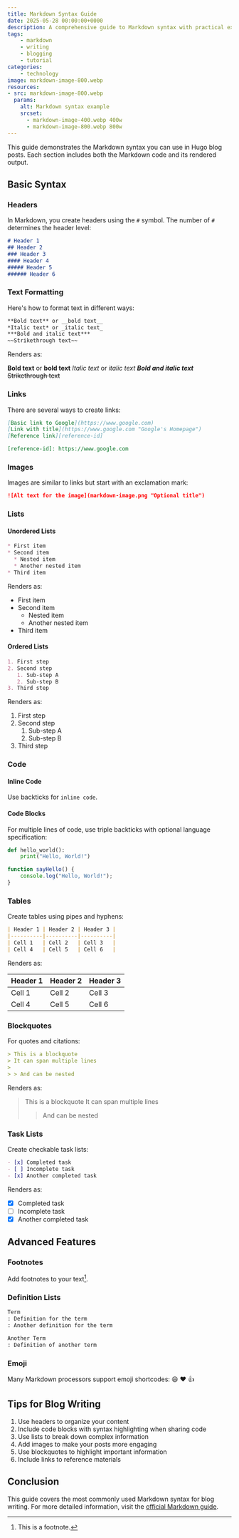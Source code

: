 ```yaml
---
title: Markdown Syntax Guide
date: 2025-05-28 00:00:00+0000
description: A comprehensive guide to Markdown syntax with practical examples for blog writing
tags: 
    - markdown
    - writing
    - blogging
    - tutorial
categories:
    - technology
image: markdown-image-800.webp
resources:
- src: markdown-image-800.webp
  params:
    alt: Markdown syntax example
    srcset:
      - markdown-image-400.webp 400w
      - markdown-image-800.webp 800w
---
```


This guide demonstrates the Markdown syntax you can use in Hugo blog posts. Each section includes both the Markdown code and its rendered output.

<!--more-->

## Basic Syntax

### Headers

In Markdown, you create headers using the `#` symbol. The number of `#` determines the header level:

```markdown
# Header 1
## Header 2
### Header 3
#### Header 4
##### Header 5
###### Header 6
```

### Text Formatting

Here's how to format text in different ways:

```markdown
**Bold text** or __bold text__
*Italic text* or _italic text_
***Bold and italic text***
~~Strikethrough text~~
```

Renders as:

**Bold text** or __bold text__
*Italic text* or _italic text_
***Bold and italic text***
~~Strikethrough text~~

### Links

There are several ways to create links:

```markdown
[Basic link to Google](https://www.google.com)
[Link with title](https://www.google.com "Google's Homepage")
[Reference link][reference-id]

[reference-id]: https://www.google.com
```

### Images

Images are similar to links but start with an exclamation mark:

```markdown
![Alt text for the image](markdown-image.png "Optional title")
```

### Lists

#### Unordered Lists
```markdown
* First item
* Second item
  * Nested item
  * Another nested item
* Third item
```

Renders as:
* First item
* Second item
  * Nested item
  * Another nested item
* Third item

#### Ordered Lists
```markdown
1. First step
2. Second step
   1. Sub-step A
   2. Sub-step B
3. Third step
```

Renders as:
1. First step
2. Second step
   1. Sub-step A
   2. Sub-step B
3. Third step

### Code

#### Inline Code
Use backticks for `inline code`.

#### Code Blocks
For multiple lines of code, use triple backticks with optional language specification:

```python
def hello_world():
    print("Hello, World!")
```

```javascript
function sayHello() {
    console.log("Hello, World!");
}
```

### Tables

Create tables using pipes and hyphens:

```markdown
| Header 1 | Header 2 | Header 3 |
|----------|----------|----------|
| Cell 1   | Cell 2   | Cell 3   |
| Cell 4   | Cell 5   | Cell 6   |
```

Renders as:

| Header 1 | Header 2 | Header 3 |
|----------|----------|----------|
| Cell 1   | Cell 2   | Cell 3   |
| Cell 4   | Cell 5   | Cell 6   |

### Blockquotes

For quotes and citations:

```markdown
> This is a blockquote
> It can span multiple lines
>
> > And can be nested
```

Renders as:
> This is a blockquote
> It can span multiple lines
>
> > And can be nested

### Task Lists

Create checkable task lists:

```markdown
- [x] Completed task
- [ ] Incomplete task
- [x] Another completed task
```

Renders as:
- [x] Completed task
- [ ] Incomplete task
- [x] Another completed task

## Advanced Features

### Footnotes

Add footnotes to your text[^1].

[^1]: This is a footnote.

### Definition Lists

```markdown
Term
: Definition for the term
: Another definition for the term

Another Term
: Definition of another term
```

### Emoji

Many Markdown processors support emoji shortcodes:
:smile: :heart: :thumbsup:

## Tips for Blog Writing

1. Use headers to organize your content
2. Include code blocks with syntax highlighting when sharing code
3. Use lists to break down complex information
4. Add images to make your posts more engaging
5. Use blockquotes to highlight important information
6. Include links to reference materials

## Conclusion

This guide covers the most commonly used Markdown syntax for blog writing. For more detailed information, visit the [official Markdown guide](https://www.markdownguide.org/).